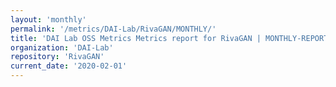 ```yaml
---
layout: 'monthly'
permalink: '/metrics/DAI-Lab/RivaGAN/MONTHLY/'
title: 'DAI Lab OSS Metrics Metrics report for RivaGAN | MONTHLY-REPORT-2020-02-01'
organization: 'DAI-Lab'
repository: 'RivaGAN'
current_date: '2020-02-01'
---
```

